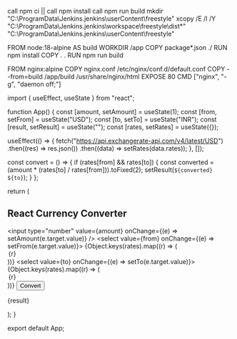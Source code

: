 call npm ci || call npm install
call npm run build
mkdir "C:\ProgramData\Jenkins\.jenkins\userContent\freestyle\"
xcopy /E /I /Y "C:\ProgramData\Jenkins\.jenkins\workspace\freestyle\dist\*" "C:\ProgramData\Jenkins\.jenkins\userContent\freestyle\"



FROM node:18-alpine AS build
WORKDIR /app
COPY package*.json ./
RUN npm install
COPY . .
RUN npm run build

FROM nginx:alpine
COPY nginx.conf /etc/nginx/conf.d/default.conf
COPY --from=build /app/build /usr/share/nginx/html
EXPOSE 80
CMD ["nginx", "-g", "daemon off;"]

















import { useEffect, useState } from "react";

function App() {
  const [amount, setAmount] = useState(1);
  const [from, setFrom] = useState("USD");
  const [to, setTo] = useState("INR");
  const [result, setResult] = useState("");
  const [rates, setRates] = useState({});

  useEffect(() => {
    fetch("https://api.exchangerate-api.com/v4/latest/USD")
      .then((res) => res.json())
      .then((data) => setRates(data.rates));
  }, []);

  const convert = () => {
    if (rates[from] && rates[to]) {
      const converted = (amount * (rates[to] / rates[from])).toFixed(2);
      setResult(`${converted} ${to}`);
    }
  };

  return (
    <div>
      <h2>React Currency Converter</h2>
      <input
        type="number"
        value={amount}
        onChange={(e) => setAmount(e.target.value)}
      />
      <select value={from} onChange={(e) => setFrom(e.target.value)}>
        {Object.keys(rates).map((r) => (
          <option key={r}>{r}</option>
        ))}
      </select>
      <select value={to} onChange={(e) => setTo(e.target.value)}>
        {Object.keys(rates).map((r) => (
          <option key={r}>{r}</option>
        ))}
      </select>
      <button onClick={convert}>Convert</button>
      <p>{result}</p>
    </div>
  );
}

export default App;
